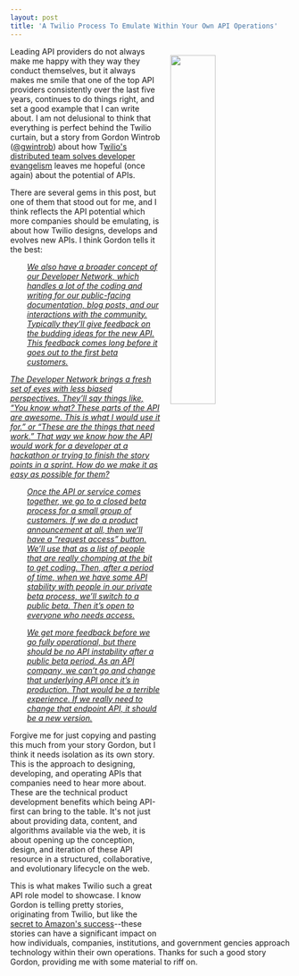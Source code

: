 ```yaml
---
layout: post
title: 'A Twilio Process To Emulate Within Your Own API Operations'
---
```

<p><img style="padding: 15px;" src="https://s3.amazonaws.com/kinlane-productions/bw-icons/bw-recycling.jpg" alt="" width="40%" align="right" /></p>
<p>Leading API providers do not always make me happy with they way they conduct themselves, but it always makes me smile that one of the top API providers consistently over the last five years, continues to do things right, and set a good example that I can write about. I am not delusional to think that everything is perfect behind the Twilio curtain, but a story&nbsp;from Gordon Wintrob (<a href="https://twitter.com/gwintrob">@gwintrob</a>) about how T<a href="https://getputpost.co/how-twilios-distributed-team-solves-developer-evangelism-c6bdb1a19212#.wmhz62h57">wilio's distributed team solves developer </a><a href="https://getputpost.co/how-twilios-distributed-team-solves-developer-evangelism-c6bdb1a19212#.wmhz62h57">evangelism</a>&nbsp;leaves me hopeful (once again) about the potential of APIs.</p>
<p>There are several gems in this post, but one of them that stood out for me, and I think reflects the API potential which more companies should be emulating, is about how Twilio designs, develops&nbsp;and evolves new APIs. I think Gordon tells it the best:&nbsp;</p>
<p style="padding-left: 30px;"><em><a href="https://getputpost.co/how-twilios-distributed-team-solves-developer-evangelism-c6bdb1a19212#.eigslel5d">We also have a broader concept of our Developer Network, which handles a lot of the coding and writing for our public-facing documentation, blog posts, and our interactions with the community. Typically they&rsquo;ll give feedback on the budding ideas for the new API. This feedback comes long before it goes out to the first beta customers.</a></em></p>
<div><em><a href="https://getputpost.co/how-twilios-distributed-team-solves-developer-evangelism-c6bdb1a19212#.eigslel5d">The Developer Network brings a fresh set of eyes with less biased perspectives. They&rsquo;ll say things like, &ldquo;You know what? These parts of the API are awesome. This is what I would use it for.&rdquo; or &ldquo;These are the things that need work.&rdquo; That way we know how the API would work for a developer at a hackathon or trying to finish the story points in a sprint. How do we make it as easy as possible for them?</a></em></div>
<p id="fd0b" class="graf--p graf-after--p" style="padding-left: 30px;"><em><a href="https://getputpost.co/how-twilios-distributed-team-solves-developer-evangelism-c6bdb1a19212#.eigslel5d">Once the API or service comes together, we go to a closed beta process for a small group of customers. If we do a product announcement at all, then we&rsquo;ll have a &ldquo;request access&rdquo; button. We&rsquo;ll use that as a list of people that are really chomping at the bit to get coding. Then, after a period of time, when we have some API stability with people in our private beta process, we&rsquo;ll switch to a public beta. Then it&rsquo;s open to everyone who needs access.</a></em></p>
<p style="padding-left: 30px;"><em><a href="https://getputpost.co/how-twilios-distributed-team-solves-developer-evangelism-c6bdb1a19212#.eigslel5d">We get more feedback before we go fully operational, but there should be no API instability after a public beta period. As an API company, we can&rsquo;t go and change that underlying API once it&rsquo;s in production. That would be a terrible experience. If we really need to change that endpoint API, it should be a new version.</a></em></p>
<p>Forgive me for just copying and pasting this much from your story Gordon, but I think it needs isolation as its own story. This is the approach to designing, developing, and operating APIs that companies need to hear more about. These are the technical product development benefits which being API-first can bring to the table. It's not just about providing data, content, and algorithms available via the web, it is about opening up the conception, design, and iteration of these API resource in a structured, collaborative, and evolutionary lifecycle on the web.&nbsp;</p>
<p>This is what makes Twilio such a great API role model to showcase. I know Gordon is telling pretty stories, originating from Twilio, but like the <a href="http://apievangelist.com/2012/01/12/the-secret-to-amazons-success-internal-apis/">secret to Amazon's success</a>--these stories can have a significant impact on how individuals, companies, institutions, and government gencies approach technology within their own operations. Thanks for such a good story Gordon, providing me with some material to riff on.</p>